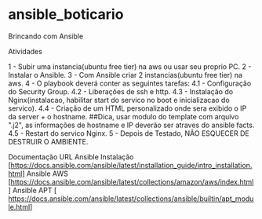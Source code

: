 # ansible_boticario

Brincando com Ansible

Atividades

1 - Subir uma instancia(ubuntu free tier) na aws ou usar seu proprio PC.
2 - Instalar o Ansible.
3 - Com Ansible criar 2 instancias(ubuntu free tier) na aws.
4 - O playbook deverá conter as seguintes tarefas:
4.1 - Configuração do Security Group.
4.2 - Liberações de ssh e http.
4.3 - Instalação do Nginx(instalacao, habilitar start do servico no boot e inicializacao do servico).
4.4 - Criação de um HTML personalizado onde sera exibido o IP da server + o hostname. ##Dica, usar modulo do template com arquivo ".j2", as informações de       hostname e IP deverão ser atraves do ansible facts.
4.5 - Restart do servico Nginx.
5 - Depois de Testado, NÃO ESQUECER DE DESTRUIR O AMBIENTE.

Documentação	URL
Ansible Instalação	[https://docs.ansible.com/ansible/latest/installation_guide/intro_installation.html]
Ansible AWS	[https://docs.ansible.com/ansible/latest/collections/amazon/aws/index.html]
Ansible APT	[ https://docs.ansible.com/ansible/latest/collections/ansible/builtin/apt_module.html]
